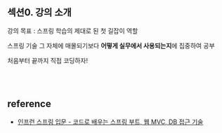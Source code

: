 ## 섹션0. 강의 소개

강의 목표 : 스프링 학습의 제대로 된 첫 길잡이 역할

스프링 기술 그 자체에 매몰되기보다 **어떻게 실무에서 사용되는지**에 집중하여 공부

처음부터 끝까지 직접 코딩하자!  

<br/><br/>
  
## reference   
- [인프런 스프링 입문 - 코드로 배우는 스프링 부트, 웹 MVC, DB 접근 기술](https://www.inflearn.com/course/%EC%8A%A4%ED%94%84%EB%A7%81-%EC%9E%85%EB%AC%B8-%EC%8A%A4%ED%94%84%EB%A7%81%EB%B6%80%ED%8A%B8)
